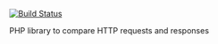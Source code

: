 [![Build Status](https://secure.travis-ci.org/jmfontaine/http-comparator.png?branch=master)](http://travis-ci.org/jmfontaine/http-comparator)

PHP library to compare HTTP requests and responses
